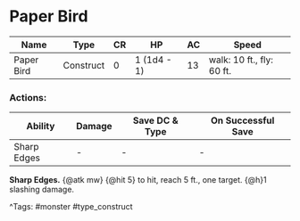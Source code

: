 # Paper Bird

| Name | Type | CR | HP | AC | Speed |
|------|------|----|----|----|-------|
| Paper Bird | Construct | 0 | 1 (1d4 - 1) | 13 | walk: 10 ft., fly: 60 ft. |

### Actions:

| Ability | Damage | Save DC & Type | On Successful Save |
|---------|--------|----------------|--------------------|
| Sharp Edges | - | - | - |


**Sharp Edges.** {@atk mw} {@hit 5} to hit, reach 5 ft., one target. {@h}1 slashing damage.

^Tags: #monster #type_construct